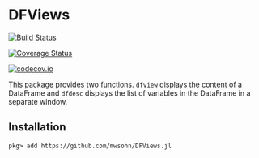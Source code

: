 # DFViews

[![Build Status](https://travis-ci.org/mwsohn/DFViews.jl.svg?branch=master)](https://travis-ci.org/mwsohn/DFViews.jl)

[![Coverage Status](https://coveralls.io/repos/mwsohn/DFViews.jl/badge.svg?branch=master&service=github)](https://coveralls.io/github/mwsohn/DFViews.jl?branch=master)

[![codecov.io](http://codecov.io/github/mwsohn/DFViews.jl/coverage.svg?branch=master)](http://codecov.io/github/mwsohn/DFViews.jl?branch=master)

This package provides two functions. `dfview` displays the content of a DataFrame and `dfdesc` displays the list of
variables in the DataFrame in a separate window.

## Installation

```
pkg> add https://github.com/mwsohn/DFViews.jl
```
